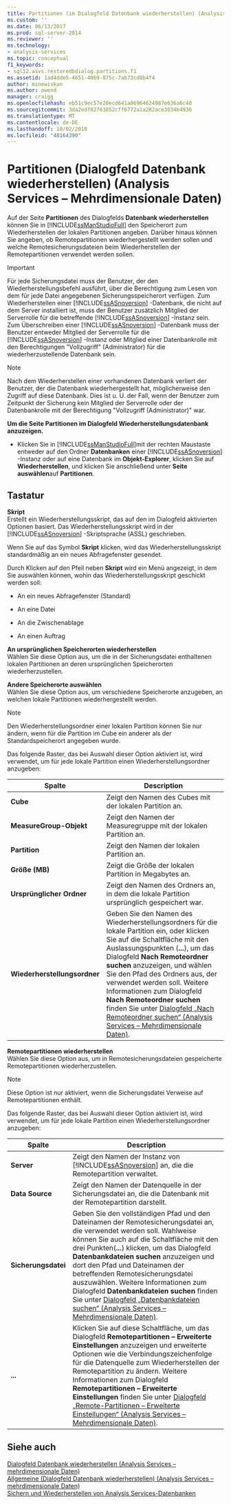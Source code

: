 ```yaml
---
title: Partitionen (im Dialogfeld Datenbank wiederherstellen) (Analysis Services – mehrdimensionale Daten) | Microsoft-Dokumentation
ms.custom: ''
ms.date: 06/13/2017
ms.prod: sql-server-2014
ms.reviewer: ''
ms.technology:
- analysis-services
ms.topic: conceptual
f1_keywords:
- sql12.asvs.restoredbdialog.partitions.f1
ms.assetid: 1ad4dde5-4651-4069-875c-7ab73cd8b4f4
author: minewiskan
ms.author: owend
manager: craigg
ms.openlocfilehash: eb51c9ec57e20ecd641a06964624987e636a6c40
ms.sourcegitcommit: 3da2edf82763852cff6772a1a282ace3034b4936
ms.translationtype: MT
ms.contentlocale: de-DE
ms.lasthandoff: 10/02/2018
ms.locfileid: "48164390"
---
```

# <a name="partitions-restore-database-dialog-box-analysis-services---multidimensional-data"></a>Partitionen (Dialogfeld Datenbank wiederherstellen) (Analysis Services – Mehrdimensionale Daten)
  Auf der Seite **Partitionen** des Dialogfelds **Datenbank wiederherstellen** können Sie in [!INCLUDE[ssManStudioFull](../includes/ssmanstudiofull-md.md)] den Speicherort zum Wiederherstellen der lokalen Partitionen angeben. Darüber hinaus können Sie angeben, ob Remotepartitionen wiederhergestellt werden sollen und welche Remotesicherungsdateien beim Wiederherstellen der Remotepartitionen verwendet werden sollen.  
  
> [!IMPORTANT]  
>  Für jede Sicherungsdatei muss der Benutzer, der den Wiederherstellungsbefehl ausführt, über die Berechtigung zum Lesen von dem für jede Datei angegebenen Sicherungsspeicherort verfügen. Zum Wiederherstellen einer [!INCLUDE[ssASnoversion](../includes/ssasnoversion-md.md)] -Datenbank, die nicht auf dem Server installiert ist, muss der Benutzer zusätzlich Mitglied der Serverrolle für die betreffende [!INCLUDE[ssASnoversion](../includes/ssasnoversion-md.md)] -Instanz sein. Zum Überschreiben einer [!INCLUDE[ssASnoversion](../includes/ssasnoversion-md.md)] -Datenbank muss der Benutzer entweder Mitglied der Serverrolle für die [!INCLUDE[ssASnoversion](../includes/ssasnoversion-md.md)] -Instanz oder Mitglied einer Datenbankrolle mit den Berechtigungen "Vollzugriff" (Administrator) für die wiederherzustellende Datenbank sein.  
  
> [!NOTE]  
>  Nach dem Wiederherstellen einer vorhandenen Datenbank verliert der Benutzer, der die Datenbank wiederhergestellt hat, möglicherweise den Zugriff auf diese Datenbank. Dies ist u. U. der Fall, wenn der Benutzer zum Zeitpunkt der Sicherung kein Mitglied der Serverrolle oder der Datenbankrolle mit der Berechtigung "Vollzugriff (Administrator)" war.  
  
 **Um die Seite Partitionen im Dialogfeld Wiederherstellungsdatenbank anzuzeigen.**  
  
-   Klicken Sie in [!INCLUDE[ssManStudioFull](../includes/ssmanstudiofull-md.md)]mit der rechten Maustaste entweder auf den Ordner **Datenbanken** einer [!INCLUDE[ssASnoversion](../includes/ssasnoversion-md.md)] -Instanz oder auf eine Datenbank im **Objekt-Explorer**, klicken Sie auf **Wiederherstellen**, und klicken Sie anschließend unter **Seite auswählen**auf **Partitionen**.  
  
## <a name="options"></a>Tastatur  
 **Skript**  
 Erstellt ein Wiederherstellungsskript, das auf den im Dialogfeld aktivierten Optionen basiert. Das Wiederherstellungsskript wird in der [!INCLUDE[ssASnoversion](../includes/ssasnoversion-md.md)] -Skriptsprache (ASSL) geschrieben.  
  
 Wenn Sie auf das Symbol **Skript** klicken, wird das Wiederherstellungsskript standardmäßig an ein neues Abfragefenster gesendet.  
  
 Durch Klicken auf den Pfeil neben **Skript** wird ein Menü angezeigt, in dem Sie auswählen können, wohin das Wiederherstellungsskript geschickt werden soll:  
  
-   An ein neues Abfragefenster (Standard)  
  
-   An eine Datei  
  
-   An die Zwischenablage  
  
-   An einen Auftrag  
  
 **An ursprünglichen Speicherorten wiederherstellen**  
 Wählen Sie diese Option aus, um die in der Sicherungsdatei enthaltenen lokalen Partitionen an deren ursprünglichen Speicherorten wiederherzustellen.  
  
 **Andere Speicherorte auswählen**  
 Wählen Sie diese Option aus, um verschiedene Speicherorte anzugeben, an welchen lokale Partitionen wiederhergestellt werden.  
  
> [!NOTE]  
>  Den Wiederherstellungsordner einer lokalen Partition können Sie nur ändern, wenn für die Partition im Cube ein anderer als der Standardspeicherort angegeben wurde.  
  
 Das folgende Raster, das bei Auswahl dieser Option aktiviert ist, wird verwendet, um für jede lokale Partition einen Wiederherstellungsordner anzugeben:  
  
|Spalte|Description|  
|------------|-----------------|  
|**Cube**|Zeigt den Namen des Cubes mit der lokalen Partition an.|  
|**MeasureGroup-Objekt**|Zeigt den Namen der Measuregruppe mit der lokalen Partition an.|  
|**Partition**|Zeigt den Namen der lokalen Partition an.|  
|**Größe (MB)**|Zeigt die Größe der lokalen Partition in Megabytes an.|  
|**Ursprünglicher Ordner**|Zeigt den Namen des Ordners an, in dem die lokale Partition ursprünglich gespeichert war.|  
|**Wiederherstellungsordner**|Geben Sie den Namen des Wiederherstellungsordners für die lokale Partition ein, oder klicken Sie auf die Schaltfläche mit den Auslassungspunkten (**...**), um das Dialogfeld **Nach Remoteordner suchen** anzuzeigen, und wählen Sie den Pfad des Ordners aus, der verwendet werden soll. Weitere Informationen zum Dialogfeld **Nach Remoteordner suchen** finden Sie unter [Dialogfeld „Nach Remoteordner suchen“ &#40;Analysis Services – Mehrdimensionale Daten&#41;](browse-for-remote-folder-dialog-box-analysis-services-multidimensional-data.md).|  
  
 **Remotepartitionen wiederherstellen**  
 Wählen Sie diese Option aus, um in Remotesicherungsdateien gespeicherte Remotepartitionen wiederherzustellen.  
  
> [!NOTE]  
>  Diese Option ist nur aktiviert, wenn die Sicherungsdatei Verweise auf Remotepartitionen enthält.  
  
 Das folgende Raster, das bei Auswahl dieser Option aktiviert ist, wird verwendet, um für jede lokale Partition einen Wiederherstellungsordner anzugeben:  
  
|Spalte|Description|  
|------------|-----------------|  
|**Server**|Zeigt den Namen der Instanz von [!INCLUDE[ssASnoversion](../includes/ssasnoversion-md.md)] an, die die Remotepartition verwaltet.|  
|**Data Source**|Zeigt den Namen der Datenquelle in der Sicherungsdatei an, die die Datenbank mit der Remotepartition darstellt.|  
|**Sicherungsdatei**|Geben Sie den vollständigen Pfad und den Dateinamen der Remotesicherungsdatei an, die verwendet werden soll. Wahlweise können Sie auch auf die Schaltfläche mit den drei Punkten(**...**) klicken, um das Dialogfeld **Datenbankdateien suchen** anzuzeigen und dort den Pfad und Dateinamen der betreffenden Remotesicherungsdatei auszuwählen. Weitere Informationen zum Dialogfeld **Datenbankdateien suchen** finden Sie unter [Dialogfeld „Datenbankdateien suchen“ &#40;Analysis Services – Mehrdimensionale Daten&#41;](locate-database-files-dialog-box-analysis-services-multidimensional-data.md).|  
|**...**|Klicken Sie auf diese Schaltfläche, um das Dialogfeld **Remotepartitionen – Erweiterte Einstellungen** anzuzeigen und erweiterte Optionen wie die Verbindungszeichenfolge für die Datenquelle zum Wiederherstellen der Remotepartition zu ändern. Weitere Informationen zum Dialogfeld **Remotepartitionen – Erweiterte Einstellungen** finden Sie unter [Dialogfeld „Remote-Partitionen – Erweiterte Einstellungen“ &#40;Analysis Services – Mehrdimensionale Daten&#41;](remote-partitions-advanced-settings-dialog-analysis-services-multidimensional-data.md).|  
  
## <a name="see-also"></a>Siehe auch  
 [Dialogfeld Datenbank wiederherstellen &#40;Analysis Services – mehrdimensionale Daten&#41;](restore-database-dialog-box-analysis-services-multidimensional-data.md)   
 [Allgemeine &#40;Dialogfeld Datenbank wiederherstellen&#41; &#40;Analysis Services – mehrdimensionale Daten&#41;](general-restore-database-dialog-box-analysis-services-multidimensional-data.md)   
 [Sichern und Wiederherstellen von Analysis Services-Datenbanken](multidimensional-models/backup-and-restore-of-analysis-services-databases.md)  
  
  
